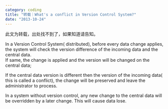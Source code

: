 ```yaml
---
category: coding
title: "转载｜What's a conflict in Version Control System?"
date: "2013-10-24"
---
```


此文为转载，出处找不到了，如果知道请告知。

In a Version Control System( distributed), before every data change applies, the system will check the version difference of the incoming data and the central data.  
If same, the change is applied and the version will be changed on the central data;

If the central data version is different then the version of the incoming data( this is called a conflict), the change will be preserved and leave the administrator to process.

In a system without version control, any new change to the central data will be overridden by a later change. This will cause data lose.

